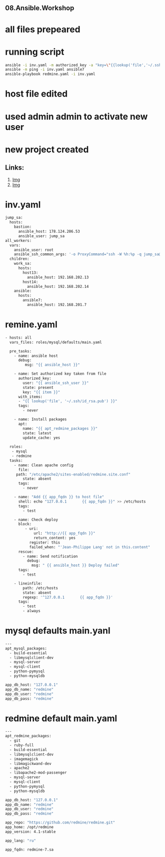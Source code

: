 ## 08.Ansible.Workshop

# all files prepeared
# running script
```bash
ansible -i inv.yaml -m authorized_key -a "key=\"{{lookup('file','~/.ssh/id_rsa.pub')}}\" user=root" ansible7 --ask-pass
ansible -m ping -i inv.yaml ansible7
ansible-playbook redmine.yaml -i inv.yaml
```
# host file edited 
# used admin admin to activate new user
# new project created

## Links:
1. [Img](https://github.com/usertiger/sa.it-academy.by/tree/md-sa2-18-21/Anton_Usertiger/08.Ansible.Workshop/demo/ws1.png)
1. [Img](https://github.com/usertiger/sa.it-academy.by/tree/md-sa2-18-21/Anton_Usertiger/08.Ansible.Workshop/demo/ws2.png)

# inv.yaml
```bash
jump_sa:
  hosts:
    bastion:
      ansible_host: 178.124.206.53
      ansible_user: jump_sa
all_workers:
  vars:
    ansible_user: root
    ansible_ssh_common_args: '-o ProxyCommand="ssh -W %h:%p -q jump_sa@178.124.206.53"'
  children:
    work_sa:
      hosts:
        host13:
          ansible_host: 192.168.202.13
        host14:
          ansible_host: 192.168.202.14
    ansible:
      hosts:
        ansible7:
          ansible_host: 192.168.201.7
```
# remine.yaml
```bash
- hosts: all
  vars_files: roles/mysql/defaults/main.yaml

  pre_tasks:
    - name: ansible host
      debug:
         msg: "{{ ansible_host }}"

    - name: Set authorized key taken from file
      authorized_key:
        user: "{{ ansible_ssh_user }}"
        state: present
        key: "{{ item }}"
      with_items:
      - "{{ lookup('file', '~/.ssh/id_rsa.pub') }}"
      tags:
        - never

    - name: Install packages
      apt:
        name: "{{ apt_redmine_packages }}"
        state: latest
        update_cache: yes
    
  roles:
   - mysql
   - redmine
  tasks: 
    - name: Clean apache config
      file:
     path: "/etc/apache2/sites-enabled/redmine.site.conf"
        state: absent
      tags:
        - never

    - name: "Add {{ app_fqdn }} to host file"
      shell: echo "127.0.0.1       {{ app_fqdn }}" >> /etc/hosts
      tags:
        - test

    - name: Check deploy
      block:
         - uri:
             url: "http://{{ app_fqdn }}"
             return_content: yes
           register: this
           failed_when: "'Jean-Philippe Lang' not in this.content"
      rescue:
        - name: Send notification
          debug:
            msg: " {{ ansible_host }} Deploy failed"
      tags:
        - test

    - lineinfile:
        path: /etc/hosts
        state: absent
        regexp: '^127.0.0.1       {{ app_fqdn }}'
      tags:
        - test
        - always
```
# mysql defaults main.yanl
```bash
---
apt_mysql_packages:
  - build-essential
  - libmysqlclient-dev
  - mysql-server
  - mysql-client
  - python-pymysql
  - python-mysqldb

app_db_host: "127.0.0.1"
app_db_name: "redmine"
app_db_user: "redmine"
app_db_pass: "redmine"
```
# redmine default main.yaml
```bash
---
apt_redmine_packages:
  - git
  - ruby-full
  - build-essential
  - libmysqlclient-dev
  - imagemagick
  - libmagickwand-dev
  - apache2
  - libapache2-mod-passenger
  - mysql-server
  - mysql-client
  - python-pymysql
  - python-mysqldb

app_db_host: "127.0.0.1"
app_db_name: "redmine"
app_db_user: "redmine"
app_db_pass: "redmine"

app_repo: "https://github.com/redmine/redmine.git"
app_home: /opt/redmine
app_version: 4.1-stable

app_lang: "ru"

app_fqdn: redmine-7.sa
```